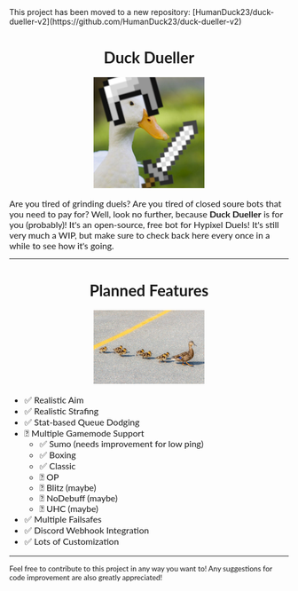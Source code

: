 <link rel="preconnect" href="https://fonts.googleapis.com">
<link rel="preconnect" href="https://fonts.gstatic.com" crossorigin>
<link href="https://fonts.googleapis.com/css2?family=Lato&display=swap" rel="stylesheet"> 
This project has been moved to a new repository: [HumanDuck23/duck-dueller-v2](https://github.com/HumanDuck23/duck-dueller-v2)
<div style="text-align: center; font-family: 'Lato', sans-serif;">  
    <h1>Duck Dueller</h1>
    <img width="200" src="https://github.com/HumanDuck23/upload-stuff-here/blob/main/duck_dueller.png?raw=true" alt="Duck Dueller Image">  
</div>  

<div style="font-size: 12pt; margin-top: 15px; font-family: 'Lato', sans-serif;">  
Are you tired of grinding duels? Are you tired of closed soure bots that  
you need to pay for? Well, look no further, because <b>Duck Dueller</b>  
is for you (probably)! It's an open-source, free bot for Hypixel Duels!  
It's still very much a WIP, but make sure to check back here every once   
in a while to see how it's going.  
</div>
<hr>
<div style="text-align: center; font-family: 'Lato', sans-serif;">  
    <h1>Planned Features</h1>  
    <img width="200" src="https://github.com/HumanDuck23/upload-stuff-here/blob/main/duck_road.jpg?raw=true" alt="Duck Roadmap">  
</div>  
<div style="font-size: 12pt; font-family: 'Lato', sans-serif;">
	<ul>
		<li>✅ Realistic Aim</li>
		<li>✅ Realistic Strafing</li>
		<li>✅ Stat-based Queue Dodging</li>
		<li>
            🚧 Multiple Gamemode Support
            <ul>
                <li>✅ Sumo (needs improvement for low ping)</li>
                <li>✅ Boxing</li>
                <li>✅ Classic</li>
                <li>🚧 OP</li>
                <li>🛒 Blitz (maybe)</li>
                <li>🛒 NoDebuff (maybe)</li>
                <li>🛒 UHC (maybe)</li>
            </ul>
        </li>
		<li>✅ Multiple Failsafes</li>
		<li>✅ Discord Webhook Integration</li>
		<li>✅ Lots of Customization</li>
	</ul>
</div>
<hr>
<footer style="font-size:10pt; font-family: 'Lato', sans-serif;">
Feel free to contribute to this project in any way you want to! 
Any suggestions for code improvement are also greatly appreciated!
</footer>

